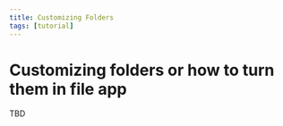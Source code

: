 ```yaml
---
title: Customizing Folders
tags: [tutorial]
---
```


# Customizing folders or how to turn them in file app

TBD
